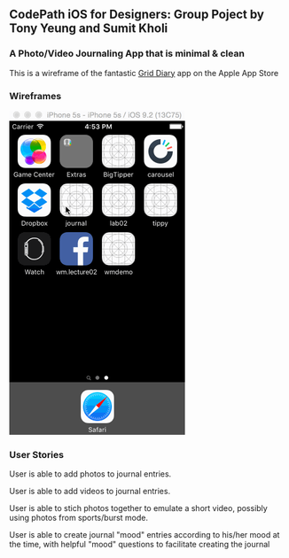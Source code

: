 ## CodePath iOS for Designers: Group Poject by Tony Yeung and Sumit Kholi

### A Photo/Video Journaling App that is minimal & clean
This is a wireframe of the fantastic [Grid Diary](https://itunes.apple.com/us/app/grid-diary-write-personal/id597077261?mt=8) app on the Apple App Store


### Wireframes
![Journal App Demo](journal_app.gif)

### User Stories
User is able to add photos to journal entries.

User is able to add videos to journal entries.

User is able to stich photos together to emulate a short video, possibly using photos from sports/burst mode.

User is able to create journal "mood" entries according to his/her mood at the time, with helpful "mood" questions to facilitate creating the journal
